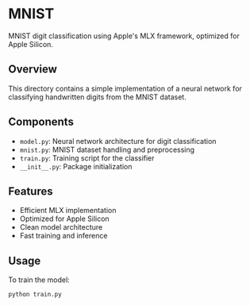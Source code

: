 # MNIST

MNIST digit classification using Apple's MLX framework, optimized for Apple Silicon.

## Overview
This directory contains a simple implementation of a neural network for classifying handwritten digits from the MNIST dataset.

## Components
- `model.py`: Neural network architecture for digit classification
- `mnist.py`: MNIST dataset handling and preprocessing
- `train.py`: Training script for the classifier
- `__init__.py`: Package initialization

## Features
- Efficient MLX implementation
- Optimized for Apple Silicon
- Clean model architecture
- Fast training and inference

## Usage
To train the model:
```bash
python train.py
```